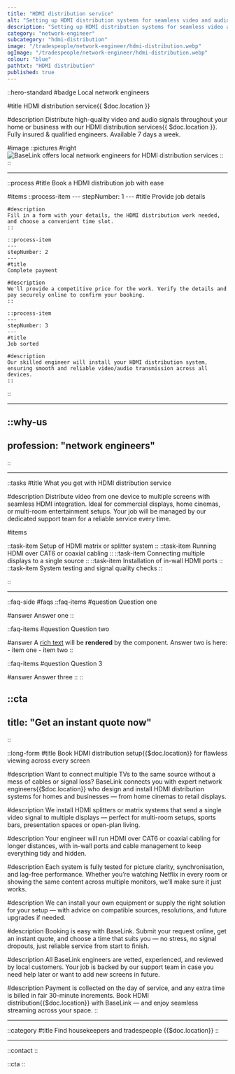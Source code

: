 ```yaml
---
title: "HDMI distribution service"
alt: "Setting up HDMI distribution systems for seamless video and audio transmission"
description: "Setting up HDMI distribution systems for seamless video and audio transmission"
category: "network-engineer"
subcategory: "hdmi-distribution"
image: "/tradespeople/network-engineer/hdmi-distribution.webp"
ogImage: "/tradespeople/network-engineer/hdmi-distribution.webp"
colour: "blue"
pathtxt: "HDMI distribution"
published: true
---
```


::hero-standard
#badge
Local network engineers

#title
HDMI distribution service{{ $doc.location }}

#description
Distribute high-quality video and audio signals throughout your home or business with our HDMI distribution services{{ $doc.location }}. Fully insured & qualified engineers. Available 7 days a week.

#image
    ::pictures
    #right
    ![BaseLink offers local network engineers for HDMI distribution services](/tradespeople/network-engineer/hdmi-distribution.webp)
    ::
::

---

::process
#title
Book a HDMI distribution job with ease

#items
    ::process-item
    ---
    stepNumber: 1
    ---
    #title
    Provide job details

    #description
    Fill in a form with your details, the HDMI distribution work needed, and choose a convenient time slot.
    ::
    
    ::process-item
    ---
    stepNumber: 2
    ---
    #title
    Complete payment

    #description
    We'll provide a competitive price for the work. Verify the details and pay securely online to confirm your booking.
    ::

    ::process-item
    ---
    stepNumber: 3
    ---
    #title
    Job sorted

    #description
    Our skilled engineer will install your HDMI distribution system, ensuring smooth and reliable video/audio transmission across all devices.
    ::
::

---

::why-us
---
profession: "network engineers"
---
::

---

::tasks
#title
What you get with HDMI distribution service

#description
Distribute video from one device to multiple screens with seamless HDMI integration. Ideal for commercial displays, home cinemas, or multi-room entertainment setups. Your job will be managed by our dedicated support team for a reliable service every time.

#items

  ::task-item
  Setup of HDMI matrix or splitter system
  ::
  ::task-item
  Running HDMI over CAT6 or coaxial cabling
  ::
  ::task-item
  Connecting multiple displays to a single source
  ::
  ::task-item
  Installation of in-wall HDMI ports
  ::
  ::task-item
  System testing and signal quality checks
  ::

::

---

::faq-side
#faqs
  ::faq-items
  #question
  Question one

  #answer
  Answer one
  ::

  ::faq-items
  #question
  Question two

  #answer
  A [rich text](/services/commercial-cleaning) will be **rendered** by the component.
  Answer two is here:
    - item one
    - item two
  ::

  ::faq-items
  #question
  Question 3

  #answer
  Answer three
  ::
::

::cta
---
title: "Get an instant quote now"
---
::

::long-form
#title
Book HDMI distribution setup{{$doc.location}} for flawless viewing across every screen

#description
Want to connect multiple TVs to the same source without a mess of cables or signal loss? BaseLink connects you with expert network engineers{{$doc.location}} who design and install HDMI distribution systems for homes and businesses — from home cinemas to retail displays.

#description
We install HDMI splitters or matrix systems that send a single video signal to multiple displays — perfect for multi-room setups, sports bars, presentation spaces or open-plan living.

#description
Your engineer will run HDMI over CAT6 or coaxial cabling for longer distances, with in-wall ports and cable management to keep everything tidy and hidden.

#description
Each system is fully tested for picture clarity, synchronisation, and lag-free performance. Whether you’re watching Netflix in every room or showing the same content across multiple monitors, we’ll make sure it just works.

#description
We can install your own equipment or supply the right solution for your setup — with advice on compatible sources, resolutions, and future upgrades if needed.

#description
Booking is easy with BaseLink. Submit your request online, get an instant quote, and choose a time that suits you — no stress, no signal dropouts, just reliable service from start to finish.

#description
All BaseLink engineers are vetted, experienced, and reviewed by local customers. Your job is backed by our support team in case you need help later or want to add new screens in future.

#description
Payment is collected on the day of service, and any extra time is billed in fair 30-minute increments. Book HDMI distribution{{$doc.location}} with BaseLink — and enjoy seamless streaming across your space.
::

---

::category
#title
Find housekeepers and tradespeople {{$doc.location}}
::

---

::contact
::

::cta
::